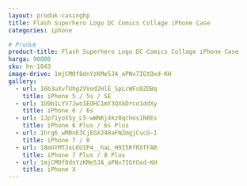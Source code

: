 ```yaml
---
layout: produk-casinghp
title: Flash Superhero Logo DC Comics Collage iPhone Case
categories: iphone

# Produk
product-title: Flash Superhero Logo DC Comics Collage iPhone Case
harga: 90000
sku: hn-1843
image-drive: 1mjCMOf8dnYzKMe5JA_aPNv7IGtOxd-KH
gallery:
  - url: 16b3uXvTUhg2VVed2HlE_SpLcWFs0ZDBq
    title: iPhone 5 / 5s / SE
  - url: 1U9b1LYV7JwoIEOHC1mY3QXkDrco1ddXy
    title: iPhone 6 / 6s
  - url: 1Jp71yoXSy_L5-wWN6j4kz0qchos1N8Es
    title: iPhone 6 Plus / 6s Plus
  - url: 1hrg6_wMBnE3CjEGXJ48aFNZmgjCvcG-I
    title: iPhone 7 / 8
  - url: 18mGYMTJxL6UIP4__haL_H9I5RfRXfFAR
    title: iPhone 7 Plus / 8 Plus
  - url: 1mjCMOf8dnYzKMe5JA_aPNv7IGtOxd-KH
    title: iPhone X
---
```

